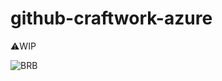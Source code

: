 # github-craftwork-azure

⚠️WIP 


![BRB](https://media1.tenor.com/images/c207c3ae566842483b09fd6a6dab2841/tenor.gif?itemid=4519399)


